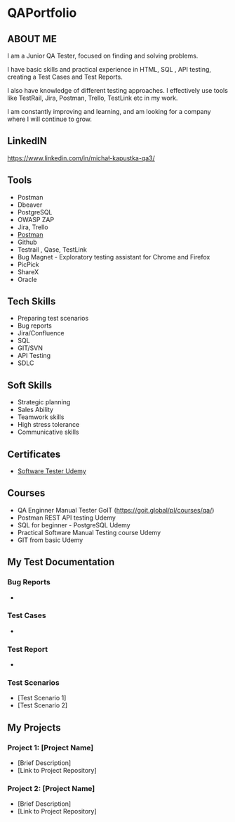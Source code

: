 # QAPortfolio
## ABOUT ME

I am a Junior QA Tester, focused on finding and solving problems. 

I have basic skills and practical experience in HTML, SQL , API testing, creating
a Test Cases and Test Reports.

I also have knowledge of different testing approaches. I effectively use tools like
TestRail, Jira, Postman, Trello, TestLink etc in my work. 

I am constantly improving and learning, and am looking for a company where I
will continue to grow.

## LinkedIN
https://www.linkedin.com/in/michał-kapustka-qa3/


## Tools
- Postman
- Dbeaver
- PostgreSQL
- OWASP ZAP
- Jira, Trello
- [Postman](https://www.postman.com/)
- Github
- Testrail , Qase, TestLink
- Bug Magnet - Exploratory testing assistant for Chrome and Firefox
- PicPick
- ShareX
- Oracle

## Tech Skills
- Preparing test scenarios
- Bug reports
- Jira/Confluence
- SQL
- GIT/SVN
- API Testing
- SDLC

## Soft Skills
- Strategic planning
- Sales Ability
- Teamwork skills
- High stress tolerance
- Communicative skills

## Certificates
- [Software Tester Udemy](https://github.com/MichalKapustka3/QAPortfolio/blob/f67ff90015e39fb621fe343f793536a7044bf8e6/Certificates/Testeroprogramowaniaudemy.pdf)


## Courses
- QA Enginner Manual Tester GoIT (https://goit.global/pl/courses/qa/)
- Postman REST API testing Udemy
- SQL for beginner - PostgreSQL Udemy
- Practical Software Manual Testing course Udemy
- GIT from basic Udemy


## My Test Documentation
### Bug Reports
- 

### Test Cases
- 
### Test Report
- 

### Test Scenarios
- [Test Scenario 1]
- [Test Scenario 2]

## My Projects
### Project 1: [Project Name]
- [Brief Description]
- [Link to Project Repository]

### Project 2: [Project Name]
- [Brief Description]
- [Link to Project Repository]
